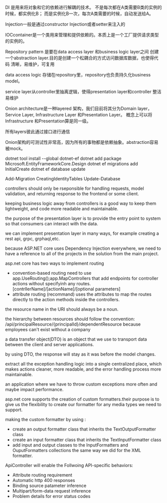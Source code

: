 ﻿DI 是用来将对象和它的依赖进行解耦的技术。
不是每次都在A类需要B类的实例的时候，都实例化B；
而是实例化B一次，每次A类需要的时候，自动发送给A。

Injection一般是通过constructor Injection或者setter来注入的

IOCcontainer是一个类用来管理和提供依赖的。本质上是一个工厂提供请求类型的实例的。

Repository pattern 是要在data access layer 和business logic layer之间
创建一个abstraction layer.目的是创建一个松耦合的方式访问数据库数据，也使得代码
清晰，易维护，可复用

data access logic 存储在repository里，repository也负责持久化business model。


service layer从controller里抽离逻辑，使得presentation layer和controller 整洁易维护


Onion architecture是一种layered 架构，我们目前将其分为Domain layer，Service Layer,
Infrastructure Layer 和Presentation Layer。
概念上可以将Infrastructure 和Presentation算是同一级。

所有layers彼此通过接口进行通信

Onion架构的可测试性非常高，因为所有的事物都是依赖抽象。abstraction容易被mock。


dotnet tool install --global dotnet-ef
dotnet add package Microsoft.EntityFrameworkCore.Design
dotnet ef migrations add InitialCreate
dotnet ef database update

Add-Migration CreatingIdentityTables
Update-Database

controllers should only be rseponsible for handling requests, model validation, and
returning response to the frontend or some client.

keeping business logic away from controllers is a good way to keep
them lightweight, and code more readable and maintainable.

the purpose of the presentation layer is to provide the entry point to system
so that consumers can interact with the data.

we can implement presentation layer in many ways, for example creating a
rest api, grpc, grphaql,etc.

because ASP.NET core uses Dependency Injection everywhere, we need to have a
reference to all of the projects in the solution from the main project.

asp.net core has two ways to implement routing
- convention-based routing
        need to use app.UseRouting();app.MapControllers that add endpoints for
        controller actions without specifyinh any routes.
        [contrllerName]/[actionName]/[optional parameters]
- attribute routing (recommand)
        uses the attributes to map the routes directly to the action methods inside
        the controllers.
       
the resource name in the URI should always be a noun.

the hierarchy between resources should follow the convention:
/api/principalResource/{principalId}/dependentResource
because employees can't exist without a company


a data transfer object(DTO) is an object that we use to transport data
between the client and server applications.

by using DTO, the response will stay as it was before the model changes.


extract all the exception handling logic into a single centralized place,
which makes actions cleaner, more readable, and the error handling process
more maintainable.

an application where we have to throw custom exceptions more often and
maybe impact performance.

asp.net core supports the creation of custom formatters.their purpose is
to give us the flexibility to create our formatter for any media types
we need to support.

making the custom formatter by using :
 - create an output formatter class that inherits the TextOutputFormatter class
 - create an input formatter class that inherits the TextInputFormatter class
 - add input and output classes to the InputFormatters and OuputFormatters collections
 the same way we did for the XML formatter.

 ApiController will enable the Follwoing API-specific behaviors:
 - Attribute routing requirement
 - Automatic http 400 responses
 - Binding source patameter inference
 - Multipart/form-data request inference
 - Problem details for error status codes



